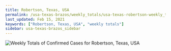 ```yaml
---
title: Robertson, Texas, USA
permalink: /usa-texas-brazos/weekly_totals/usa-texas-robertson-weekly_totals.html
last_updated: Feb 15, 2021
keywords: ["Robertson, Texas, USA", "weekly totals"]
sidebar: usa-texas-brazos_sidebar
---
```


![Weekly Totals of Confirmed Cases for Robertson, Texas, USA](/covid_tracker/images/graphs/usa-texas-robertson-weekly_totals_graph.png)
